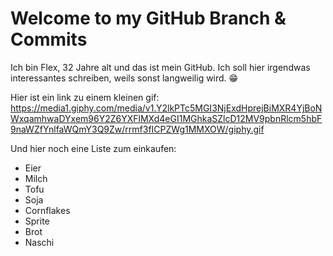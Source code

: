 # Welcome to my GitHub Branch & Commits

Ich bin Flex, 32 Jahre alt und das ist mein GitHub. Ich soll hier irgendwas interessantes schreiben, weils sonst langweilig wird. 😁 

Hier ist ein link zu einem kleinen gif: <br>
https://media1.giphy.com/media/v1.Y2lkPTc5MGI3NjExdHprejBiMXR4YjBoNWxqamhwaDYxem96Y2Z6YXFlMXd4eGI1MGhkaSZlcD12MV9pbnRlcm5hbF9naWZfYnlfaWQmY3Q9Zw/rrmf3fICPZWg1MMXOW/giphy.gif

Und hier noch eine Liste zum einkaufen:

- Eier
- Milch
- Tofu
- Soja
- Cornflakes
- Sprite
- Brot
- Naschi
